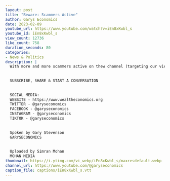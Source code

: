 ```yaml
---
layout: post
title: "Beware: Scammers Active"
author: Garys Economics
date: 2023-02-09
youtube_url: https://www.youtube.com/watch?v=iEn8xKwbl_s
youtube_id: iEn8xKwbl_s
view_count: 12736
like_count: 758
duration_seconds: 80
categories:
- News & Politics
description: |
  With more and more scammers active on thew channel (targeting our viewers by impersonating Gary and then asking viewers to contact this imposter on other platforms) Gary issues a warning to viewers - be careful!
  
  
  SUBSCRIBE, SHARE & START A CONVERSATION
  
  
  SOCIAL MEDIA:
  WEBSITE - https://www.wealtheconomics.org
  TWITTER - @garyseconomics
  FACEBOOK - @garyseconomics
  INSTAGRAM - @garyseconomics
  TIKTOK - @garyseconomics
  
  
  Spoken by Gary Stevenson
  GARYSECONOMICS
  
  
  Uploaded by Simran Mohan
  MOHAN MEDIA
thumbnail: https://i.ytimg.com/vi_webp/iEn8xKwbl_s/maxresdefault.webp
channel_url: https://www.youtube.com/@garyseconomics
caption_file: captions/iEn8xKwbl_s.vtt
---
```

